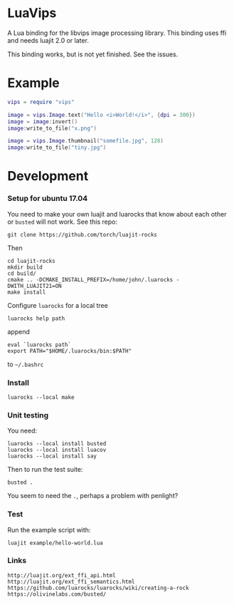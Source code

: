 # LuaVips 

A Lua binding for the libvips image processing library. This binding uses ffi
and needs luajit 2.0 or later. 

This binding works, but is not yet finished. See the issues. 

# Example

```lua
vips = require "vips"

image = vips.Image.text("Hello <i>World!</i>", {dpi = 300})
image = image:invert()
image:write_to_file("x.png")

image = vips.Image.thumbnail("somefile.jpg", 128)
image:write_to_file("tiny.jpg")
```

# Development

### Setup for ubuntu 17.04

You need to make your own luajit and luarocks that know about each other or
`busted` will not work. See this repo:

	git clone https://github.com/torch/luajit-rocks

Then 

	cd luajit-rocks
	mkdir build
	cd build/
	cmake .. -DCMAKE_INSTALL_PREFIX=/home/john/.luarocks -DWITH_LUAJIT21=ON
	make install

Configure `luarocks` for a local tree

	luarocks help path

append

	eval `luarocks path`
	export PATH="$HOME/.luarocks/bin:$PATH"

to `~/.bashrc`

### Install

	luarocks --local make

### Unit testing

You need:

	luarocks --local install busted 
	luarocks --local install luacov
	luarocks --local install say

Then to run the test suite:

    busted .

You seem to need the `.`, perhaps a problem with penlight?

### Test

Run the example script with:

	luajit example/hello-world.lua

### Links

	http://luajit.org/ext_ffi_api.html
	http://luajit.org/ext_ffi_semantics.html
	https://github.com/luarocks/luarocks/wiki/creating-a-rock
    https://olivinelabs.com/busted/

